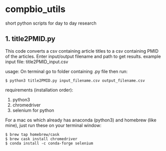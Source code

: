 # compbio_utils
short python scripts for day to day research

## 1. title2PMID.py
This code converts a csv containing article titles to a csv containing PMID of the articles.
Enter input/output filename and path to get results.
example input file: title2PMID_input.csv

usage:
On terminal go to folder containing .py file then run:

 `$ python3 title2PMID.py input_filename.csv output_filename.csv`

requirements (installation order):
1. python3
2. chromedriver
3. selenium for python

For a mac os which already has anaconda (python3) and homebrew (like mine), just run these on your terminal window:
 ```
 $ brew tap homebrew/cask
 $ brew cask install chromedriver
 $ conda install -c conda-forge selenium
```
